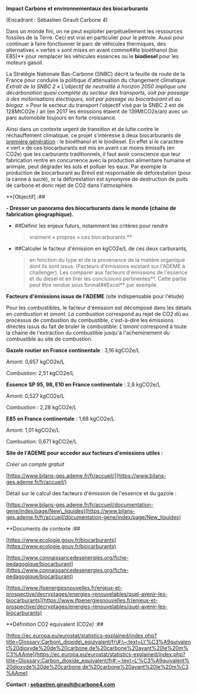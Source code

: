 **Impact Carbone et environnementaux des biocarburants**

(Encadrant : Sébastien Girault Carbone 4)

Dans un monde fini, on ne peut exploiter perpétuellement les ressources
fossiles de la Terre. Ceci est vrai en particulier pour le pétrole.
Aussi pour continuer à faire fonctionner le parc de véhicules
thermiques, des alternatives « vertes » sont mises en avant comme##le
bioéthanol (bio E85)** pour remplacer les véhicules essences ou le
**biodiesel** pour les moteurs gasoil.  

La Stratégie Nationale Bas-Carbone (SNBC) décrit la feuille de route de
la France pour conduire la politique d'atténuation du changement
climatique. *Extrait de la SNBC 2 « L'objectif de neutralité à horizon
2050 implique une décarbonation quasi complète du secteur des
transports, soit par passage à des motorisations électriques, soit par
passage au biocarburant et au biogaz. »* Pour le secteur du transport
l'objectif visé par la SNBC 2 est de 128MtCO2e / an (en 2017 les
émissions étaient de 139MtCO2e/an) avec un parc automobile toujours en
forte croissance.

Ainsi dans un contexte urgent de transition et de lutte contre le
réchauffement climatique, ce projet s'intéresse à deux biocarburants de
[première génération](about:blank) : le bioéthanol et le
biodiesel. En effet si le caractère « vert » de ces biocarburants est
mis en avant car moins émissifs (en CO2e) que les carburants
traditionnels, il faut avoir conscience que leur fabrication rentre en
concurrence avec la production alimentaire humaine et animale, peut
dégrader les sols et polluer les eaux. Par exemple la production de
biocarburant au Brésil est responsable de déforestation (pour la canne à
sucre), or la déforestation est synonyme de destruction de puits de
carbone et donc rejet de CO2 dans l'atmosphère.

**[Objectif] :##

**- Dresser un panorama des biocarburants dans le monde (chaine de
fabrication géographique).**

-  ##Définir les enjeux futurs, notamment les critères pour rendre
    > vraiment « propres » ces biocarburants.**

-  ##Calculer le facteur d'émission en kgCO2e/L de ces deux carburants,
    > en fonction du type et de la provenance de la matière organique
    > dont ils sont issus. (Facteurs d'émissions existant sur l'ADEME à
    > challenger). Les comparer aux facteurs d'émissions de l'essence et
    > du diesel et en tirer les conclusions pertinentes**. Cette partie
    > peut être rendue sous format##Excel** par exemple.

**Facteurs d'émissions issus de l'ADEME** (site indispensable pour
l'étude)

Pour les combustibles, le facteur d'émission est décomposé dans les
détails en *combustion* et *amont. La* *combustion* correspond au rejet
de CO2 dû au processus de combustion du combustible, c'est-à-dire les
émissions directes issus du fait de bruler le combustible. *L'amont*
correspond à toute la chaine de l'extraction du combustible jusqu'à
l'acheminement du combustible au site de combustion.

**Gazole routier en France continentale** : 3,16 kgCO2e/L

Amont: 0,657 kgCO2e/L

Combustion: 2,51 kgCO2e/L

**Essence SP 95, 98, E10 en France continentale** : 2,8 kgCO2e/L

Amont: 0,527 kgCO2e/L

Combustion : 2,28 kgCO2e/L

**E85 en France continentale** : 1,68 kgCO2e/L

Amont: 1,01 kgCO2e/L

Combustion: 0,671 kgCO2e/L

**Site de l'ADEME pour acceder aux facteurs d'emissions utiles :**

*Créer un compte gratuit*

[https://www.bilans-ges.ademe.fr/fr/accueil/](https://www.bilans-ges.ademe.fr/fr/accueil/)

Détail sur le calcul des facteurs d'émission de l'essence et du gazole :

[https://www.bilans-ges.ademe.fr/fr/accueil/documentation-gene/index/page/New\_liquides](https://www.bilans-ges.ademe.fr/fr/accueil/documentation-gene/index/page/New_liquides)

**Documents de contexte :##

[https://www.ecologie.gouv.fr/biocarburants](https://www.ecologie.gouv.fr/biocarburants)

[https://www.connaissancedesenergies.org/fiche-pedagogique/biocarburant](https://www.connaissancedesenergies.org/fiche-pedagogique/biocarburant)

[https://www.ifpenergiesnouvelles.fr/enjeux-et-prospective/decryptages/energies-renouvelables/quel-avenir-les-biocarburants](https://www.ifpenergiesnouvelles.fr/enjeux-et-prospective/decryptages/energies-renouvelables/quel-avenir-les-biocarburants)

**Définition CO2 equivalent (CO2e) :##

[https://ec.europa.eu/eurostat/statistics-explained/index.php?title=Glossary:Carbon\_dioxide\_equivalent/fr\#:\~:text=L\'%C3%A9quivalent%20dioxyde%20de%20carbone,de%20carbone%20ayant%20le%20m%C3%AAme](https://ec.europa.eu/eurostat/statistics-explained/index.php?title=Glossary:Carbon_dioxide_equivalent/fr#:~:text=L'%C3%A9quivalent%20dioxyde%20de%20carbone,de%20carbone%20ayant%20le%20m%C3%AAme)

**Contact :
[sebastien.girault\@carbone4.com](mailto:sebastien.girault@carbone4.com)**
